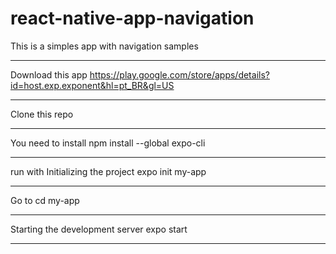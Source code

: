 # react-native-app-navigation
This is a simples app with navigation samples

__________
Download this app
https://play.google.com/store/apps/details?id=host.exp.exponent&hl=pt_BR&gl=US
__________
Clone this repo
__________
You need to install
npm install --global expo-cli
__________
run with
Initializing the project
expo init my-app
__________
Go to
cd my-app
__________
Starting the development server
expo start
__________
